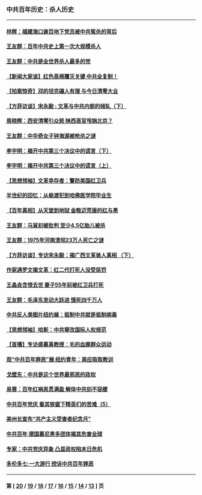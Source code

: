 ### 中共百年历史：杀人历史
---
#### [林辉：福建海口逾百地下党员被中共冤杀的背后](../../pages/nf1176106/n13878946.md?05250430) 
#### [王友群：百年中共史上第一次大规模杀人](../../pages/nf1176106/n13863785.md?05250430) 
#### [王友群：中共是全世界杀人最多的党](../../pages/nf1176106/n13860689.md?05250430) 
#### [【新闻大家谈】红色高棉覆灭关键 中共全复制！](../../pages/nf1176106/n13850222.md?05250430) 
#### [【拍案惊奇】邓的坦克碾人有理 与今日清零大业](../../pages/nf1176106/n13729574.md?05250430) 
#### [【方菲访谈】宋永毅 : 文革与中共内部的倾轧（下）](../../pages/nf1176106/n13486836.md?05250430) 
#### [周晓辉：西安清零引众怒 陕西高官甩锅北京？](../../pages/nf1176106/n13484627.md?05250430) 
#### [王友群：中华奇女子钟海源被枪杀之谜](../../pages/nf1176106/n13430555.md?05250430) 
#### [李宇明：揭开中共第三个决议中的谎言（下）](../../pages/nf1176106/n13389389.md?05250430) 
#### [李宇明：揭开中共第三个决议中的谎言（上）](../../pages/nf1176106/n13388697.md?05250430) 
#### [【思想领袖】文革幸存者：警防美国红卫兵](../../pages/nf1176106/n13339289.md?05250430) 
#### [半世纪的回忆：从偷渡犯到哈佛医学院毕业生](../../pages/nf1176106/n13345328.md?05250430) 
#### [【百年真相】从天堂到地狱 金敬迈荒唐的红与黑](../../pages/nf1176106/n13336995.md?05250430) 
#### [王友群：马寅初被批判 至少4.5亿胎儿被杀](../../pages/nf1176106/n13260313.md?05250430) 
#### [王友群：1975年河南溃坝23万人死亡之谜](../../pages/nf1176106/n13231576.md?05250430) 
#### [【方菲访谈】专访宋永毅：揭广西文革骇人真相 （下）](../../pages/nf1176106/n13209074.md?05250430) 
#### [作家遇罗文揭文革：红二代打死人没受惩罚](../../pages/nf1176106/n13205254.md?05250430) 
#### [王晶垚含恨去世 妻子55年前被红卫兵打死](../../pages/nf1176106/n13203590.md?05250430) 
#### [王友群：毛泽东发动大跃进 饿死四千万人](../../pages/nf1176106/n13177158.md?05250430) 
#### [中共反人类图片纽约展：抵制中共就是抵制病毒](../../pages/nf1176106/n13115371.md?05250430) 
#### [【思想领袖】哈斯：中共窜改国际人权规范](../../pages/nf1176106/n13053647.md?05250430) 
#### [【首播】专访盛慕真教授：毛的血腥群众运动](../../pages/nf1176106/n13091782.md?05250430) 
#### [观“中共百年罪恶”展 纽约青年：美应吸取教训](../../pages/nf1176106/n13085246.md?05250430) 
#### [戈壁东：中共是这个世界最邪恶的政权](../../pages/nf1176106/n13085641.md?05250430) 
#### [易蓉：百年红祸恶贯满盈 解体中共刻不容缓](../../pages/nf1176106/n13084455.md?05250430) 
#### [中共百年党庆 看其铁窗下精英们的苦难（5）](../../pages/nf1176106/n13076766.md?05250430) 
#### [美州长宣布“共产主义受害者纪念月”](../../pages/nf1176106/n13074024.md?05250430) 
#### [中共百年 德国慕尼黑多团体揭其危害全球](../../pages/nf1176106/n13068873.md?05250430) 
#### [专家：中共党庆异象 凸显政权陷末日危机](../../pages/nf1176106/n13067084.md?05250430) 
#### [多伦多七·一大游行 控诉中共百年罪恶](../../pages/nf1176106/n13062043.md?05250430) 

---
#### 第 [ [20](./20.md?05250430) / [19](./19.md?05250430) / [18](./18.md?05250430) / [17](./17.md?05250430) / [16](./16.md?05250430) / [15](./15.md?05250430) / [14](./14.md?05250430) / [13](./13.md?05250430) ] 页
